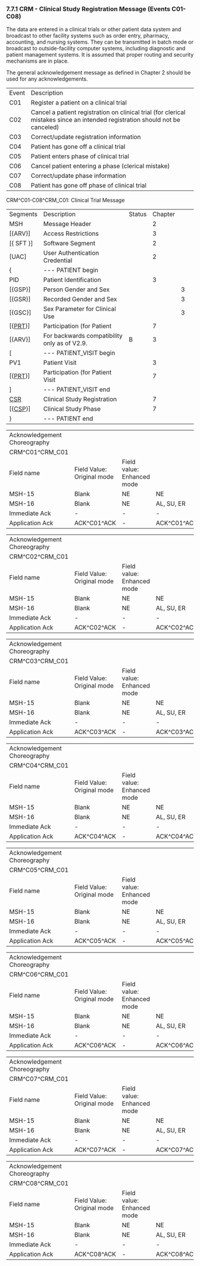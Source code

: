 ### 7.7.1 CRM - Clinical Study Registration Message (Events C01-C08)

The data are entered in a clinical trials or other patient data system and broadcast to other facility systems such as order entry, pharmacy, accounting, and nursing systems. They can be transmitted in batch mode or broadcast to outside-facility computer systems, including diagnostic and patient management systems. It is assumed that proper routing and security mechanisms are in place.

The general acknowledgement message as defined in Chapter 2 should be used for any acknowledgements.

|     |     |
| --- | --- |
| Event | Description |
| C01 | Register a patient on a clinical trial |
| C02 | Cancel a patient registration on clinical trial (for clerical mistakes since an intended registration should not be canceled) |
| C03 | Correct/update registration information |
| C04 | Patient has gone off a clinical trial |
| C05 | Patient enters phase of clinical trial |
| C06 | Cancel patient entering a phase (clerical mistake) |
| C07 | Correct/update phase information |
| C08 | Patient has gone off phase of clinical trial |

CRM^C01-C08^CRM_C01: Clinical Trial Message

|     |     |     |     |     |     |
| --- | --- | --- | --- | --- | --- |
| Segments | Description | Status | Chapter |  |  |
| MSH | Message Header |  | 2 |  |  |
| [\{ARV}] | Access Restrictions |  | 3 |  |  |
| [\{ SFT }] | Software Segment |  | 2 |  |  |
| [UAC] | User Authentication Credential |  | 2 |  |  |
| \{ | --- PATIENT begin |  |  |  |  |
| PID | Patient Identification |  | 3 |  |  |
| [\{GSP}] | Person Gender and Sex |  |  | 3 |  |
| [\{GSR}] | Recorded Gender and Sex |  |  | 3 |  |
| [\{GSC}] | Sex Parameter for Clinical Use |  |  | 3 |  |
| [\{[PRT](#prt-participation-information-segment)}] | Participation (for Patient |  | 7 |  |  |
| [\{ARV}] | For backwards compatibility only as of V2.9. | B | 3 |  |  |
| [ | --- PATIENT_VISIT begin |  |  |  |  |
| PV1 | Patient Visit |  | 3 |  |  |
| [\{[PRT](#prt-participation-information-segment)}] | Participation (for Patient Visit |  | 7 |  |  |
| ] | --- PATIENT_VISIT end |  |  |  |  |
| [CSR](#CSR) | Clinical Study Registration |  | 7 |  |  |
| [\{[CSP](#CSP)}] | Clinical Study Phase |  | 7 |  |  |
| } | --- PATIENT end |  |  |  |  |

|     |     |     |     |     |
| --- | --- | --- | --- | --- |
| Acknowledgement Choreography |  |  |  |  |
| CRM^C01^CRM_C01 |  |  |  |  |
| Field name | Field Value: Original mode | Field value: Enhanced mode |  |  |
| MSH-15 | Blank | NE | NE | AL, SU, ER |
| MSH-16 | Blank | NE | AL, SU, ER | AL, SU, ER |
| Immediate Ack | - | - | - | ACK^C01^ACK |
| Application Ack | ACK^C01^ACK | - | ACK^C01^ACK | ACK^C01^ACK |

|     |     |     |     |     |
| --- | --- | --- | --- | --- |
| Acknowledgement Choreography |  |  |  |  |
| CRM^C02^CRM_C01 |  |  |  |  |
| Field name | Field Value: Original mode | Field value: Enhanced mode |  |  |
| MSH-15 | Blank | NE | NE | AL, SU, ER |
| MSH-16 | Blank | NE | AL, SU, ER | AL, SU, ER |
| Immediate Ack | - | - | - | ACK^C02^ACK |
| Application Ack | ACK^C02^ACK | - | ACK^C02^ACK | ACK^C02^ACK |

|     |     |     |     |     |
| --- | --- | --- | --- | --- |
| Acknowledgement Choreography |  |  |  |  |
| CRM^C03^CRM_C01 |  |  |  |  |
| Field name | Field Value: Original mode | Field value: Enhanced mode |  |  |
| MSH-15 | Blank | NE | NE | AL, SU, ER |
| MSH-16 | Blank | NE | AL, SU, ER | AL, SU, ER |
| Immediate Ack | - | - | - | ACK^C03^ACK |
| Application Ack | ACK^C03^ACK | - | ACK^C03^ACK | ACK^C03^ACK |

|     |     |     |     |     |
| --- | --- | --- | --- | --- |
| Acknowledgement Choreography |  |  |  |  |
| CRM^C04^CRM_C01 |  |  |  |  |
| Field name | Field Value: Original mode | Field value: Enhanced mode |  |  |
| MSH-15 | Blank | NE | NE | AL, SU, ER |
| MSH-16 | Blank | NE | AL, SU, ER | AL, SU, ER |
| Immediate Ack | - | - | - | ACK^C04^ACK |
| Application Ack | ACK^C04^ACK | - | ACK^C04^ACK | ACK^C04^ACK |

|     |     |     |     |     |
| --- | --- | --- | --- | --- |
| Acknowledgement Choreography |  |  |  |  |
| CRM^C05^CRM_C01 |  |  |  |  |
| Field name | Field Value: Original mode | Field value: Enhanced mode |  |  |
| MSH-15 | Blank | NE | NE | AL, SU, ER |
| MSH-16 | Blank | NE | AL, SU, ER | AL, SU, ER |
| Immediate Ack | - | - | - | ACK^C05^ACK |
| Application Ack | ACK^C05^ACK | - | ACK^C05^ACK | ACK^C05^ACK |

|     |     |     |     |     |
| --- | --- | --- | --- | --- |
| Acknowledgement Choreography |  |  |  |  |
| CRM^C06^CRM_C01 |  |  |  |  |
| Field name | Field Value: Original mode | Field value: Enhanced mode |  |  |
| MSH-15 | Blank | NE | NE | AL, SU, ER |
| MSH-16 | Blank | NE | AL, SU, ER | AL, SU, ER |
| Immediate Ack | - | - | - | ACK^C06^ACK |
| Application Ack | ACK^C06^ACK | - | ACK^C06^ACK | ACK^C06^ACK |

|     |     |     |     |     |
| --- | --- | --- | --- | --- |
| Acknowledgement Choreography |  |  |  |  |
| CRM^C07^CRM_C01 |  |  |  |  |
| Field name | Field Value: Original mode | Field value: Enhanced mode |  |  |
| MSH-15 | Blank | NE | NE | AL, SU, ER |
| MSH-16 | Blank | NE | AL, SU, ER | AL, SU, ER |
| Immediate Ack | - | - | - | ACK^C07^ACK |
| Application Ack | ACK^C07^ACK | - | ACK^C07^ACK | ACK^C07^ACK |

|     |     |     |     |     |
| --- | --- | --- | --- | --- |
| Acknowledgement Choreography |  |  |  |  |
| CRM^C08^CRM_C01 |  |  |  |  |
| Field name | Field Value: Original mode | Field value: Enhanced mode |  |  |
| MSH-15 | Blank | NE | NE | AL, SU, ER |
| MSH-16 | Blank | NE | AL, SU, ER | AL, SU, ER |
| Immediate Ack | - | - | - | ACK^C08^ACK |
| Application Ack | ACK^C08^ACK | - | ACK^C08^ACK | ACK^C08^ACK |
